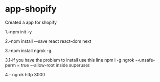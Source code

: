# app-shopify
Created a app for shopify

1.-npm init -y

2.-npm install --save react react-dom next

3.-npm install ngrok -g 

3.1-if you have the problem to install use this line npm i -g ngrok --unsafe-perm = true --allow-root inside superuser.

4.- ngrok http 3000






